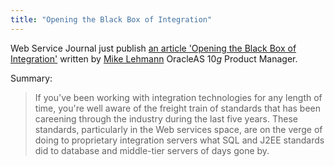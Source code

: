 ```yaml
---
title: "Opening the Black Box of Integration"
---
```


Web Service Journal just publish [an article 'Opening the Black Box of Integration'](http://sys-con.com/story/?storyid=45525&DE=1_) written by [Mike Lehmann](http://radio.weblogs.com/0132036/) OracleAS 10*g* Product Manager.

Summary:
 >If you've been working with integration technologies for any length of time, you're well aware of the freight train of standards that has been careening through the industry during the last five years. These standards, particularly in the Web services space, are on the verge of doing to proprietary integration servers what SQL and J2EE standards did to database and middle-tier servers of days gone by.
